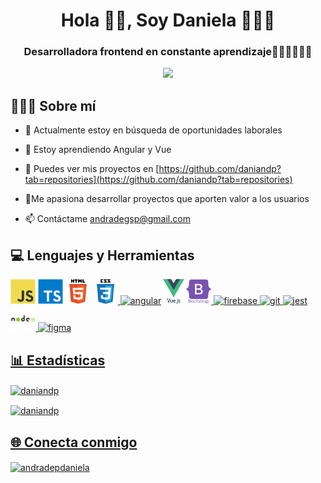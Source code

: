 <h1 align="center">Hola 👋🏻, Soy Daniela 🐱‍💻✨</h1>
<h3 align="center">Desarrolladora frontend en constante aprendizaje👩🏻‍💻🙋🏻‍♀️</h3>


<p align="center">
  <img src="https://user-images.githubusercontent.com/105577142/195970390-d397f055-203b-4c1f-926c-7aa86abb88ce.gif">
</p>


##  🙋🏻‍♀️ Sobre mí

- 🔭 Actualmente estoy en búsqueda de oportunidades laborales

- 🌱 Estoy aprendiendo Angular y Vue

- 💼 Puedes ver mis proyectos en [https://github.com/daniandp?tab=repositories](https://github.com/daniandp?tab=repositories)

- 💜Me apasiona desarrollar proyectos que aporten valor a los usuarios

- 📫 Contáctame andradegsp@gmail.com


##  💻 Lenguajes y Herramientas
<img src="https://raw.githubusercontent.com/devicons/devicon/master/icons/javascript/javascript-original.svg" alt="javascript" width="40" height="40"/> <img src="https://raw.githubusercontent.com/devicons/devicon/master/icons/typescript/typescript-original.svg" alt="typescript" width="40" height="40"/> </a> <img src="https://raw.githubusercontent.com/devicons/devicon/master/icons/html5/html5-original-wordmark.svg" alt="html5" width="40" height="40"/> </a> <a href="https://developer.mozilla.org/en-US/docs/Web/JavaScript" target="_blank" rel="noreferrer"> <img src="https://raw.githubusercontent.com/devicons/devicon/master/icons/css3/css3-original-wordmark.svg" alt="css3" width="40" height="40"/> <img src="https://angular.io/assets/images/logos/angular/angular.svg" alt="angular" width="40" height="40"/><img src="https://raw.githubusercontent.com/devicons/devicon/master/icons/vuejs/vuejs-original-wordmark.svg" alt="vuejs" width="40" height="40"/><img src="https://raw.githubusercontent.com/devicons/devicon/master/icons/bootstrap/bootstrap-plain-wordmark.svg" alt="bootstrap" width="40" height="40"/> </a> <a href="https://www.w3schools.com/css/" target="_blank" rel="noreferrer"><img src="https://www.vectorlogo.zone/logos/firebase/firebase-icon.svg" alt="firebase" width="40" height="40"/> </a> <a href="https://git-scm.com/" target="_blank" rel="noreferrer"> <img src="https://www.vectorlogo.zone/logos/git-scm/git-scm-icon.svg" alt="git" width="40" height="40"/> </a> <a href="https://www.w3.org/html/" target="_blank" rel="noreferrer"><a href="https://jestjs.io" target="_blank" rel="noreferrer"> <img src="https://www.vectorlogo.zone/logos/jestjsio/jestjsio-icon.svg" alt="jest" width="40" height="40"/> </a> <a href="https://nodejs.org" target="_blank" rel="noreferrer"> <img src="https://raw.githubusercontent.com/devicons/devicon/master/icons/nodejs/nodejs-original-wordmark.svg" alt="nodejs" width="40" height="40"/> </a> <a href="https://www.typescriptlang.org/" target="_blank" rel="noreferrer"><a href="https://www.figma.com/" target="_blank" rel="noreferrer"> <img src="https://www.vectorlogo.zone/logos/figma/figma-icon.svg" alt="figma" width="40" height="40"/> </a> <a href="https://firebase.google.com/" target="_blank" rel="noreferrer">



##  📊 Estadísticas

<p><img align="center" src="https://github-readme-stats.vercel.app/api/top-langs?username=daniandp&show_icons=true&theme=dark&locale=en&layout=compact" alt="daniandp" /</p>


<p><img align="center" src="https://github-readme-stats.vercel.app/api?username=daniandp&show_icons=true&theme=dark&locale=en" alt="daniandp" /></p>


##  🌐 Conecta conmigo


<p align="left">
<a href="https://linkedin.com/in/andradepdaniela" target="blank"><img align="center" src="https://raw.githubusercontent.com/rahuldkjain/github-profile-readme-generator/master/src/images/icons/Social/linked-in-alt.svg" alt="andradepdaniela" height="30" width="40" /></a>
</p>

